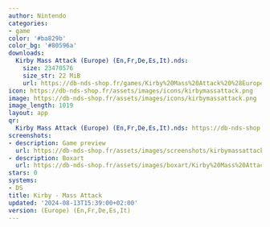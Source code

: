 ```yaml
---
author: Nintendo
categories:
- game
color: '#ba829b'
color_bg: '#80596a'
downloads:
  Kirby Mass Attack (Europe) (En,Fr,De,Es,It).nds:
    size: 23470576
    size_str: 22 MiB
    url: https://db-nds-shop.fr/games/Kirby%20Mass%20Attack%20%28Europe%29%20%28En%2CFr%2CDe%2CEs%2CIt%29.zip
icon: https://db-nds-shop.fr/assets/images/icons/kirbymassattack.png
image: https://db-nds-shop.fr/assets/images/icons/kirbymassattack.png
image_length: 1019
layout: app
qr:
  Kirby Mass Attack (Europe) (En,Fr,De,Es,It).nds: https://db-nds-shop.fr/qr/kirby-mass-attack-europe-enfrdeesit-nds.png
screenshots:
- description: Game preview
  url: https://db-nds-shop.fr/assets/images/screenshots/kirbymassattack/kirbymassattack.png
- description: Boxart
  url: https://db-nds-shop.fr/assets/images/boxart/Kirby%20Mass%20Attack%20(Europe)%20(En%2CFr%2CDe%2CEs%2CIt).nds.png
stars: 0
systems:
- DS
title: Kirby - Mass Attack
updated: '2024-08-13T15:39:00+02:00'
version: (Europe) (En,Fr,De,Es,It)
---
```


